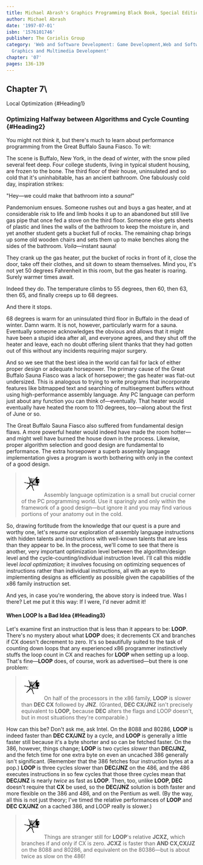 ```yaml
---
title: Michael Abrash's Graphics Programming Black Book, Special Edition
author: Michael Abrash
date: '1997-07-01'
isbn: '1576101746'
publisher: The Coriolis Group
category: 'Web and Software Development: Game Development,Web and Software Development:
  Graphics and Multimedia Development'
chapter: '07'
pages: 136-139
---
```


## Chapter 7\
 Local Optimization {#Heading1}

### Optimizing Halfway between Algorithms and Cycle Counting {#Heading2}

You might not think it, but there's much to learn about performance
programming from the Great Buffalo Sauna Fiasco. To wit:

The scene is Buffalo, New York, in the dead of winter, with the snow
piled several feet deep. Four college students, living in typical
student housing, are frozen to the bone. The third floor of their house,
uninsulated and so cold that it's uninhabitable, has an ancient
bathroom. One fabulously cold day, inspiration strikes:

"Hey—we could make that bathroom into a *sauna!*"

Pandemonium ensues. Someone rushes out and buys a gas heater, and at
considerable risk to life and limb hooks it up to an abandoned but still
live gas pipe that once fed a stove on the third floor. Someone else
gets sheets of plastic and lines the walls of the bathroom to keep the
moisture in, and yet another student gets a bucket full of rocks. The
remaining chap brings up some old wooden chairs and sets them up to make
benches along the sides of the bathroom. *Voila*—instant sauna!

They crank up the gas heater, put the bucket of rocks in front of it,
close the door, take off their clothes, and sit down to steam
themselves. Mind you, it's not yet 50 degrees Fahrenheit in this room,
but the gas heater is roaring. Surely warmer times await.

Indeed they do. The temperature climbs to 55 degrees, then 60, then 63,
then 65, and finally creeps up to 68 degrees.

And there it stops.

68 degrees is warm for an uninsulated third floor in Buffalo in the dead
of winter. Damn warm. It is not, however, particularly warm for a sauna.
Eventually someone acknowledges the obvious and allows that it might
have been a stupid idea after all, and everyone agrees, and they shut
off the heater and leave, each no doubt offering silent thanks that they
had gotten out of this without any incidents requiring major surgery.

And so we see that the best idea in the world can fail for lack of
either proper design or adequate horsepower. The primary cause of the
Great Buffalo Sauna Fiasco was a lack of horsepower; the gas heater was
flat-out undersized. This is analogous to trying to write programs that
incorporate features like bitmapped text and searching of multisegment
buffers without using high-performance assembly language. Any PC
language can perform just about any function you can think
of—eventually. That heater would eventually have heated the room to 110
degrees, too—along about the first of June or so.

The Great Buffalo Sauna Fiasco also suffered from fundamental design
flaws. A more powerful heater would indeed have made the room hotter—and
might well have burned the house down in the process. Likewise, proper
algorithm selection and good design are fundamental to performance. The
extra horsepower a superb assembly language implementation gives a
program is worth bothering with only in the context of a good design.

> ![](images/i.jpg)
> Assembly language optimization is a small but crucial corner of the PC
> programming world. Use it sparingly and only within the framework of a
> good design—but ignore it and you may find various portions of your
> anatomy out in the cold.

So, drawing fortitude from the knowledge that our quest is a pure and
worthy one, let's resume our exploration of assembly language
instructions with hidden talents and instructions with well-known
talents that are less than they appear to be. In the process, we'll come
to see that there is another, very important optimization level between
the algorithm/design level and the cycle-counting/individual instruction
level. I'll call this middle level *local optimization;* it involves
focusing on optimizing sequences of instructions rather than individual
instructions, all with an eye to implementing designs as efficiently as
possible given the capabilities of the x86 family instruction set.

And yes, in case you're wondering, the above story is indeed true. Was I
there? Let me put it this way: If I were, I'd never admit it!

#### When LOOP Is a Bad Idea {#Heading3}

Let's examine first an instruction that is less than it appears to be:
**LOOP**. There's no mystery about what **LOOP** does; it decrements CX
and branches if CX doesn't decrement to zero. It's so beautifully suited
to the task of counting down loops that any experienced x86 programmer
instinctively stuffs the loop count in CX and reaches for **LOOP** when
setting up a loop. That's fine—**LOOP** does, of course, work as
advertised—but there is one problem:

> ![](images/i.jpg)
> On half of the processors in the x86 family, **LOOP** is slower than
> **DEC CX** followed by **JNZ**. (Granted, **DEC CX/JNZ** isn't precisely
> equivalent to **LOOP,** because **DEC** alters the flags and LOOP
> doesn't, but in most situations they're comparable.)

How can this be? Don't ask me, ask Intel. On the 8088 and 80286,
**LOOP** is indeed faster than **DEC CX/JNZ** by a cycle, and **LOOP**
is generally a little faster still because it's a byte shorter and so
can be fetched faster. On the 386, however, things change; **LOOP** is
two cycles *slower* than **DEC/JNZ,** and the fetch time for one extra
byte on even an uncached 386 generally isn't significant. (Remember that
the 386 fetches four instruction bytes at a pop.) **LOOP** is three
cycles slower than **DEC/JNZ** on the 486, and the 486 executes
instructions in so few cycles that those three cycles mean that
**DEC/JNZ** is nearly *twice* as fast as **LOOP**. Then, too, unlike
**LOOP, DEC** doesn't require that **CX** be used, so the **DEC/JNZ**
solution is both faster and more flexible on the 386 and 486, and on the
Pentium as well. (By the way, all this is not just theory; I've timed
the relative performances of **LOOP** and **DEC CX/JNZ** on a cached
386, and LOOP really is slower.)

> ![](images/i.jpg)
> Things are stranger still for **LOOP**'s relative **JCXZ,** which
> branches if and only if CX is zero. **JCXZ** is faster than **AND
> CX,CX/JZ** on the 8088 and 80286, and equivalent on the 80386—but is
> about twice as slow on the 486!
